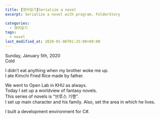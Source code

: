 ```yaml
---
title: [영어일기]Serialize a novel
excerpt: Serialize a novel with program, FolderStory

categories:
  - 영어일기
tags:
  - novel
last_modified_at: 2020-01-06T01:25:00+09:00
---
```

Sunday, January 5th, 2020  
Cold

I didn’t eat anything when my brother woke me up.  
I ate Kimchi Fried Rice made by father.  

We went to Open Lab in KHU as always.  
Today I set up a worldview of fantasy novels.  
This series of novels is “브루스 기행".  
I set up main character and his family. Also, set the area in which he lives.  

I built a development environment for C#.

